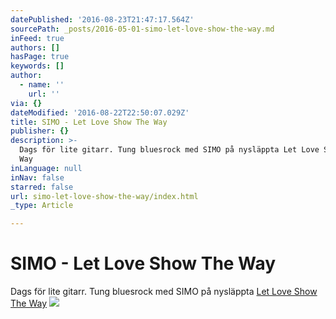 ```yaml
---
datePublished: '2016-08-23T21:47:17.564Z'
sourcePath: _posts/2016-05-01-simo-let-love-show-the-way.md
inFeed: true
authors: []
hasPage: true
keywords: []
author:
  - name: ''
    url: ''
via: {}
dateModified: '2016-08-22T22:50:07.029Z'
title: SIMO - Let Love Show The Way
publisher: {}
description: >-
  Dags för lite gitarr. Tung bluesrock med SIMO på nysläppta Let Love Show The
  Way
inLanguage: null
inNav: false
starred: false
url: simo-let-love-show-the-way/index.html
_type: Article

---
```

# SIMO - Let Love Show The Way

Dags för lite gitarr. Tung bluesrock med SIMO på nysläppta [Let Love Show The Way][0]
![](https://s3-us-west-2.amazonaws.com/the-grid-img/p/50d83210595ebb19bd1d7cdcc40b0cfb728286f0.jpg)

[0]: https://open.spotify.com/album/5345fSxOlmIjpd3EhdaguE
